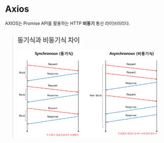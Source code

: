 # Axios

AXIOS는 Promise API를 활용하는 HTTP **비동기** 통신 라이브러리다.

> ## 동기식과 비동기식 차이
>
> <img src="./img/Asynchronous.png" >
